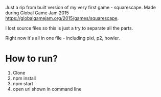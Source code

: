 Just a rip from built version of my very first game - squarescape. Made during Global Game Jam 2015 https://globalgamejam.org/2015/games/squarescape.


I lost source files so this is just a try to separate all the parts.


Right now it's all in one file - including pixi, p2, howler.


# How to run?
1. Clone
2. npm install
3. npm start
4. open url shown in command line
